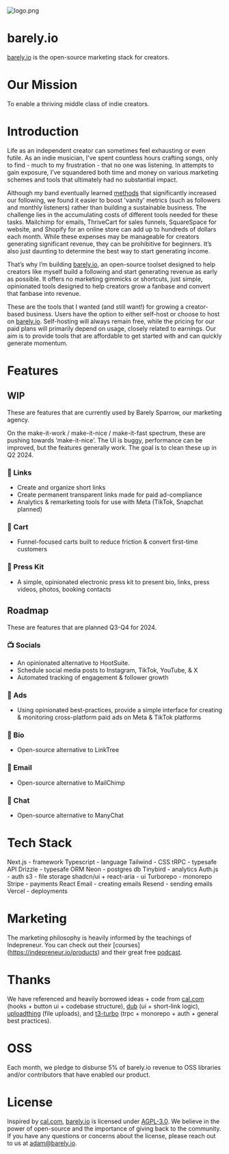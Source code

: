 ![logo.png](https://app.barely.io/_static/logo.png)

# barely.io

[barely.io](https://barely.io) is the open-source marketing stack for creators.

# Our Mission

To enable a thriving middle class of indie creators.

# Introduction

Life as an independent creator can sometimes feel exhausting or even futile. As an indie musician, I've spent countless hours crafting songs, only to find - much to my frustration - that no one was listening. In attempts to gain exposure, I’ve squandered both time and money on various marketing schemes and tools that ultimately had no substantial impact.

Although my band eventually learned [methods](https://indepreneur.io) that significantly increased our following, we found it easier to boost 'vanity' metrics (such as followers and monthly listeners) rather than building a sustainable business. The challenge lies in the accumulating costs of different tools needed for these tasks. Mailchimp for emails, ThriveCart for sales funnels, SquareSpace for website, and Shopify for an online store can add up to hundreds of dollars each month. While these expenses may be manageable for creators generating significant revenue, they can be prohibitive for beginners. It’s also just daunting to determine the best way to start generating income.

That’s why I’m building [barely.io](https://barely.io), an open-source toolset designed to help creators like myself build a following and start generating revenue as early as possible. It offers no marketing gimmicks or shortcuts, just simple, opinionated tools designed to help creators grow a fanbase and convert that fanbase into revenue.

These are the tools that I wanted (and still want!) for growing a creator-based business. Users have the option to either self-host or choose to host on [barely.io](https://barely.io/). Self-hosting will always remain free, while the pricing for our paid plans will primarily depend on usage, closely related to earnings. Our aim is to provide tools that are affordable to get started with and can quickly generate momentum.

# Features

## WIP

These are features that are currently used by Barely Sparrow, our marketing agency.

On the make-it-work / make-it-nice / make-it-fast spectrum, these are pushing towards ‘make-it-nice’. The UI is buggy, performance can be improved, but the features generally work. The goal is to clean these up in Q2 2024.

### 🔗 Links

- Create and organize short links
- Create permanent transparent links made for paid ad-compliance
- Analytics & remarketing tools for use with Meta (TikTok, Snapchat planned)

### 🛒 Cart

- Funnel-focused carts built to reduce friction & convert first-time customers

### 📰 Press Kit

- A simple, opinionated electronic press kit to present bio, links, press videos, photos, booking contacts

## Roadmap

These are features that are planned Q3-Q4 for 2024.

### 📺 Socials

- An opinionated alternative to HootSuite.
- Schedule social media posts to Instagram, TikTok, YouTube, & X
- Automated tracking of engagement & follower growth

### 📣 Ads

- Using opinionated best-practices, provide a simple interface for creating & monitoring cross-platform paid ads on Meta & TikTok platforms

### 👤 Bio

- Open-source alternative to LinkTree

### 📧 Email

- Open-source alternative to MailChimp

### 💬 Chat

- Open-source alternative to ManyChat

# Tech Stack

Next.js - framework
Typescript - language
Tailwind - CSS
tRPC - typesafe API
Drizzle - typesafe ORM
Neon - postgres db
Tinybird - analytics
Auth.js - auth
s3 - file storage
shadcn/ui + react-aria - ui
Turborepo - monorepo
Stripe - payments
React Email - creating emails
Resend - sending emails
Vercel - deployments

# Marketing

The marketing philosophy is heavily informed by the teachings of Indepreneur. You can check out their [courses] (https://indepreneur.io/products) and their great free [podcast](https://indepreneur.io/podcast/).

# Thanks

We have referenced and heavily borrowed ideas + code from [cal.com](https://cal.com) (hooks + button ui + codebase structure), [dub](https://dub.co) (ui + short-link logic), [uploadthing](https://uploadthing.com) (file uploads), and [t3-turbo](https://github.com/t3-oss/create-t3-turbo) (trpc + monorepo + auth + general best practices).

# OSS

Each month, we pledge to disburse 5% of barely.io revenue to OSS libraries and/or contributors that have enabled our product.

# License

Inspired by [cal.com](https://cal.com), [barely.io](https://barely.io) is licensed under
[AGPL-3.0](https://www.gnu.org/licenses/agpl-3.0.html). We believe in the power of open-source and the importance of giving back to the community. If you have any questions or concerns about the license, please reach out to us at [adam@barely.io](mailto:adam@barely.io).
